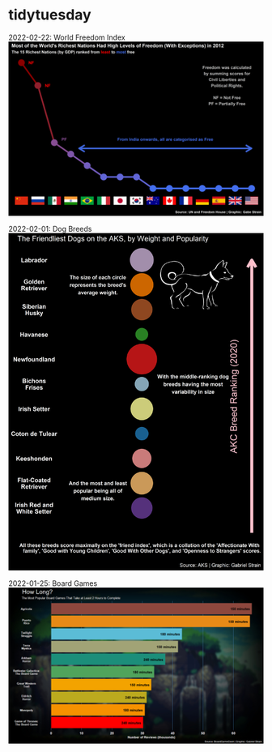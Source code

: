 # tidytuesday

2022-02-22: World Freedom Index ![World Freedom Index](https://raw.githubusercontent.com/gjpstrain/tidytuesday/main/freedomTT/my_plot.png?raw=true)

2022-02-01: Dog Breeds ![Dog Breeds](https://raw.githubusercontent.com/gjpstrain/tidytuesday/main/dog_breeds/my_plot.png?raw=true)

2022-01-25: Board Games ![Board Games](https://raw.githubusercontent.com/gjpstrain/tidytuesday/main/board_gamesTT/board_games_plot.png?raw=true)
